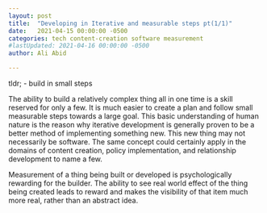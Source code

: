```yaml
---
layout: post
title:  "Developing in Iterative and measurable steps pt(1/1)"
date:   2021-04-15 00:00:00 -0500
categories: tech content-creation software measurement
#lastUpdated: 2021-04-16 00:00:00 -0500
author: Ali Abid

---
```


tldr; - build in small steps
<!-- excerpt-end -->

The ability to build a relatively complex thing all in one time is a skill reserved for only a few.  It is much easier to create a plan and follow small measurable steps towards a large goal.  This basic understanding of human nature is the reason why iterative development is generally proven to be a better method of implementing something new.  This new thing may not necessarily be software.  The same concept could certainly apply in the domains of content creation, policy implementation, and relationship development to name a few.

Measurement of a thing being built or developed is psychologically rewarding for the builder.  The ability to see real world effect of the thing being created leads to reward and makes the visibility of that item much more real, rather than an abstract idea.








